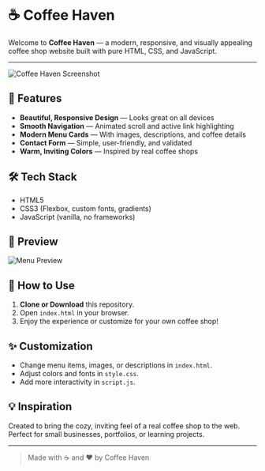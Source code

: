 # ☕ Coffee Haven

Welcome to **Coffee Haven** — a modern, responsive, and visually appealing coffee shop website built with pure HTML, CSS, and JavaScript.

---

![Coffee Haven Screenshot](https://images.unsplash.com/photo-1506744038136-46273834b3fb?auto=format&fit=crop&w=800&q=80)

## 🚀 Features

- **Beautiful, Responsive Design** — Looks great on all devices
- **Smooth Navigation** — Animated scroll and active link highlighting
- **Modern Menu Cards** — With images, descriptions, and coffee details
- **Contact Form** — Simple, user-friendly, and validated
- **Warm, Inviting Colors** — Inspired by real coffee shops

## 🛠️ Tech Stack
- HTML5
- CSS3 (Flexbox, custom fonts, gradients)
- JavaScript (vanilla, no frameworks)

## 📸 Preview
![Menu Preview](https://images.unsplash.com/photo-1504674900247-0877df9cc836?auto=format&fit=crop&w=400&q=80)

## 📂 How to Use
1. **Clone or Download** this repository.
2. Open `index.html` in your browser.
3. Enjoy the experience or customize for your own coffee shop!

## ✨ Customization
- Change menu items, images, or descriptions in `index.html`.
- Adjust colors and fonts in `style.css`.
- Add more interactivity in `script.js`.

## 💡 Inspiration
Created to bring the cozy, inviting feel of a real coffee shop to the web. Perfect for small businesses, portfolios, or learning projects.

---

> Made with ☕ and ❤️ by Coffee Haven
